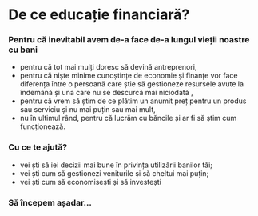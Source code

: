 # De ce educație financiară?

### Pentru că inevitabil avem de-a face de-a lungul vieții noastre cu bani

-   pentru că tot mai mulți doresc să devină antreprenori,
-   pentru că niște minime cunoștințe de economie și finanțe vor face diferența între o persoană care știe să gestioneze resursele avute la îndemână și una care nu se descurcă mai niciodată ,
-   pentru că vrem să știm de ce plătim un anumit preț pentru un produs sau serviciu și nu mai puțin sau mai mult,
-   nu în ultimul rând, pentru că lucrăm cu băncile și ar fi să știm cum funcționează.

### Cu ce te ajută?

-   vei ști să iei decizii mai bune în privința utilizării banilor tăi;
-   vei ști cum să gestionezi veniturile și să cheltui mai puțin;
-   vei ști cum să economisești și să investești

### Să începem așadar…
